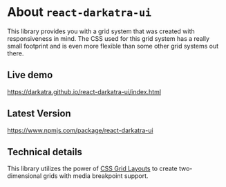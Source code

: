 # About `react-darkatra-ui`

This library provides you with a grid system that was created with responsiveness in mind.
The CSS used for this grid system has a really small footprint and is even more flexible than some other grid systems out there.

## Live demo
https://darkatra.github.io/react-darkatra-ui/index.html

## Latest Version
https://www.npmjs.com/package/react-darkatra-ui

## Technical details

This library utilizes the power of [CSS Grid Layouts](https://developer.mozilla.org/de/docs/Web/CSS/CSS_Grid_Layout) to create two-dimensional grids with media breakpoint support.

